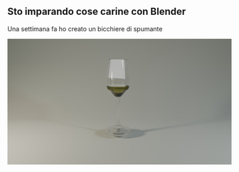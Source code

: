 
## Sto imparando cose carine con Blender

Una settimana fa ho creato un bicchiere di spumante

![Spumante](dovevaesserespumante.jpg)
